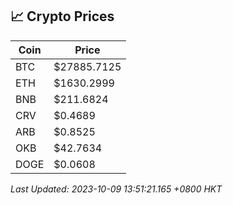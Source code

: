 ## 📈 Crypto Prices

| Coin | Price |
| ---- | ----- |
| BTC | $27885.7125 |
| ETH | $1630.2999 |
| BNB | $211.6824 |
| CRV | $0.4689 |
| ARB | $0.8525 |
| OKB | $42.7634 |
| DOGE | $0.0608 |

_Last Updated: 2023-10-09 13:51:21.165 +0800 HKT_